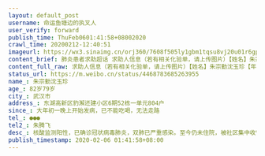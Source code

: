 ```yaml
---
layout: default_post
username: 命运鱼塘边的执叉人
user_verify: forward
publish_time: ThuFeb0601:41:58+08002020
crawl_time: 20200212-12:40:51
imageurl: https://wx3.sinaimg.cn/orj360/7608f505ly1gbm1tqsu8vj20u01r6gpp.jpg,https://wx3.sinaimg.cn/orj360/7608f505ly1gbm1traeelj20u01pimzj.jpg,https://wx4.sinaimg.cn/orj360/7608f505ly1gbm1trsyabj20u01pi42c.jpg,https://wx1.sinaimg.cn/orj360/7608f505ly1gbm1tsinecj20u0140diq.jpg
content_brief: 肺炎患者求助超话 求助人信息（若有相关化验单，请上传图片）【姓名】朱宗勤 沈玉珍【年龄】82岁 79岁【所在城市】武汉市【所在小区、社区】东湖高新区豹澥还建小区6期52栋一单元804户【患病时间】大年初一晚上开始发病，已不能吃喝，无法走路【联系方式】●●●【其他紧急联系人】朱 ...全文
content_full_raw: 求助人信息（若有相关化验单，请上传图片）【姓名】朱宗勤沈玉珍【年龄】82岁79岁【所在城市】武汉市【所在小区、社区】东湖高新区豹澥还建小区6期52栋一单元804户【患病时间】大年初一晚上开始发病，已不能吃喝，无法走路【联系方式】●●●【其他紧急联系人】朱腾飞【病情描述】核酸监测阳性，已确诊冠状病毒肺炎，双肺已严重感染。至今仍未住院，被社区集中收留在武汉东湖高新区高科园酒店，但只提供住和吃，把吃的放门口就不管，但老人已无法进食，不提供任何治疗，任由病情持续恶化，现在万分火急，希望得到帮助，能尽快住院，不然就真撑不住了，找社区只知道推诿打太极拖，真的好无助，老年人经历过战争年代都活过来了，却很可能死在中国最强盛的年代……武汉
status_url: https://m.weibo.cn/status/4468783685263955
name_: 朱宗勤沈玉珍
age_: 82岁79岁
city_: 武汉市
address_: 东湖高新区豹澥还建小区6期52栋一单元804户
since_: 大年初一晚上开始发病，已不能吃喝，无法走路
tel_: ●●●
tel2_: 朱腾飞
desc_: 核酸监测阳性，已确诊冠状病毒肺炎，双肺已严重感染。至今仍未住院，被社区集中收留在武汉东湖高新区高科园酒店，但只提供住和吃，把吃的放门口就不管，但老人已无法进食，不提供任何治疗，任由病情持续恶化，现在万分火急，希望得到帮助，能尽快住院，不然就真撑不住了，找社区只知道推诿打太极拖，真的好无助，老年人经历过战争年代都活过来了，却很可能死在中国最强盛的年代……武汉
publish_timestamp: 2020-02-06 01:41:58+08:00
---
```

